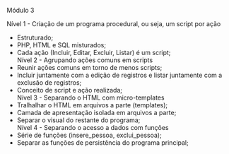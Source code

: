 Módulo 3  
  
  Nível 1 - Criação de um programa procedural, ou seja, um script por ação  
 - Estruturado; 
 - PHP, HTML e SQL misturados;  
 - Cada ação (Incluir, Editar, Excluir, Listar) é um script;  
Nível 2 - Agrupando ações comuns em scripts  
 - Reunir ações comuns em torno de menos scripts;  
 - Incluir juntamente com a edição de registros e listar juntamente com a exclusão de registros;  
 - Conceito de script e ação realizada;  
Nível 3 - Separando o HTML com micro-templates  
 - Tralhalhar o HTML em arquivos a parte (templates);  
 - Camada de apresentação isolada em arquivos a parte;  
 - Separar o visual do restante do programa;  
Nível 4 - Separando o acesso a dados com funções  
 - Série de funções (insere_pessoa, exclui_pessoa);  
 - Separar as funções de persistência do programa principal;  
